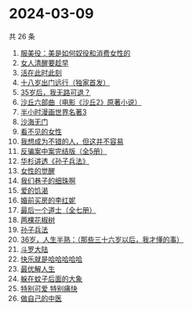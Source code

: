 # 2024-03-09

共 26 条

<!-- BEGIN WEREAD -->
<!-- 最后更新时间 2024-03-09 17:00:56 +0800 -->
1. [服美役：美是如何奴役和消费女性的](https://weread.qq.com/web/bookDetail/f4c32eb0813ab89c0g016b8b)
1. [女人清醒要趁早](https://weread.qq.com/web/bookDetail/2e7327605caab62e79f0fac)
1. [活在此时此刻](https://weread.qq.com/web/bookDetail/e283207071728722e28cb43)
1. [十八岁出门远行（独家首发）](https://weread.qq.com/web/bookDetail/23b32ed0813ab8976g017476)
1. [35岁后，我无路可退？](https://weread.qq.com/web/bookDetail/3ec32660813ab898eg0136a2)
1. [沙丘六部曲（电影《沙丘2》原著小说）](https://weread.qq.com/web/bookDetail/a7b321607199d7fba7bb736)
1. [半小时漫画世界名著3](https://weread.qq.com/web/bookDetail/d4a32840813ab777dg011f08)
1. [沙海无门](https://weread.qq.com/web/bookDetail/89532db072162fa4895717b)
1. [看不见的女性](https://weread.qq.com/web/bookDetail/f1532210813ab7439g018060)
1. [我想成为不错的人，但这并不容易](https://weread.qq.com/web/bookDetail/45f32de0813ab898cg01475d)
1. [反骗案中案完结版（全5册）](https://weread.qq.com/web/bookDetail/84a32180727df64784aa59b)
1. [华杉讲透《孙子兵法》](https://weread.qq.com/web/bookDetail/df53233058b19fdf50fa893)
1. [女性的觉醒](https://weread.qq.com/web/bookDetail/fff32170813ab6f77g01169e)
1. [我们巷子的细珠啊](https://weread.qq.com/web/bookDetail/e9632490813ab8976g010e69)
1. [爱的饥渴](https://weread.qq.com/web/bookDetail/97d32bd0813ab67dag015a37)
1. [婚前买房的李红妮](https://weread.qq.com/web/bookDetail/a56323f0813ab8752g01251c)
1. [最后一个道士（全七册）](https://weread.qq.com/web/bookDetail/1b1320507223e1791b1f1d3)
1. [两棵花椒树](https://weread.qq.com/web/bookDetail/e1932f30813ab7f21g015fbb)
1. [孙子兵法](https://weread.qq.com/web/bookDetail/e7f321405c6f01e7f51f077)
1. [36岁，人生半熟：（那些三十六岁以后，我才懂的事）](https://weread.qq.com/web/bookDetail/fad32f7071e95cedfad1b67)
1. [斗罗大陆](https://weread.qq.com/web/bookDetail/3f832f105724353f8a62cda)
1. [快乐就是哈哈哈哈哈](https://weread.qq.com/web/bookDetail/0c632db0813ab708ag0170b2)
1. [最优解人生](https://weread.qq.com/web/bookDetail/87b327c0813ab7c11g01944b)
1. [躲在蚊子后面的大象](https://weread.qq.com/web/bookDetail/bfc32800813ab883bg0165f3)
1. [特别可爱 特别痛快](https://weread.qq.com/web/bookDetail/11a32e307237179611aa8ec)
1. [做自己的中医](https://weread.qq.com/web/bookDetail/67932ef07279333d679cb7a)
<!-- END WEREAD -->